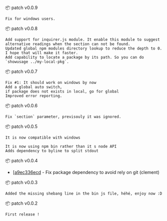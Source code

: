 :package: patch v0.0.9

```
Fix for windows users.
```

:package: patch v0.0.8

```
Add support for inquirer.js module. It enable this module to suggest alternative readings when the section can not be found.
Updated global npm modules directory lookup to reduce the depth to 0. I hope that will make it faster.
Add capability to locate a package by its path. So you can do `showusage ../my-local-pkg`.
```

:package: patch v0.0.7

```
Fix #1: It should work on windows by now
Add a global auto switch,
if package does not exists in local, go for global
Improved error reporting.
```

:package: patch v0.0.6

```
Fix `section` parameter, previsouly it was ignored.
```

:package: patch v0.0.5

```
It is now compatible with windows

It is now using npm bin rather than it s node API
Adds dependency to byline to split stdout
```

:package: patch v0.0.4

* [[a9ec336ecd](https://github.com/maboiteaspam/showusage/commit/a9ec336ecd) - Fix package dependency to avoid rely on git (clement) 

:package: patch v0.0.3

```
Added the missing shebang line in the bin js file, héhé, enjoy now :D
```

:package: patch v0.0.2

```
First release !
```

